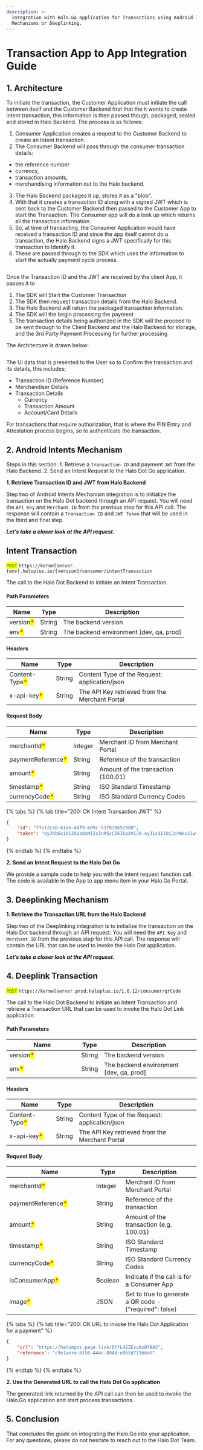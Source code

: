 ```yaml
---
description: >-
  Integration with Halo.Go application for Transactions using Android Intent
  Mechanisms or Deeplinking.
---
```


# Transaction App to App Integration Guide

## 1. Architecture&#x20;

To initiate the transaction, the Customer Application must initiate the call between itself and  the Customer Backend first that the it wants to create intent transaction, this information is then passed  though, packaged, sealed and stored in Halo Backend. The process is as follows:&#x20;

1. Consumer Application creates a request  to the Customer Backend to create an Intent transaction.
2. The Consumer Backend will pass through the consumer transaction details:&#x20;

* the reference number&#x20;
* currency,
* transaction amounts, &#x20;
* merchandising information out to the Halo backend.&#x20;

3. The Halo Backend packages it up, stores it as a "blob".&#x20;
4. With that it creates a transaction ID along with a signed JWT which is  sent back to the Customer Backend then passed to the Customer App to start the Transaction. The Consumer app will do a look up which returns all the transaction information.
5. So, at time of  transacting, the Consumer Application would have received a transaction ID and since the app itself cannot do a transaction, the Halo Backend signs a JWT specifically for this transaction to Identify it.
6. &#x20;These are passed through to the SDK which uses the information to start the actually payment cycle process.&#x20;

<figure><img src="../.gitbook/assets/image.png" alt=""><figcaption></figcaption></figure>

Once the Transaction ID and the JWT are received by the client App, it passes it to

1. The SDK will Start the Customer Transaction
2. The SDK then request transaction details from the Halo Backend.&#x20;
3. The Halo Backend will return the packaged transaction information.
4. The SDK will the begin processing the payment&#x20;
5. The transaction details being authorized in the SDK will the proceed to be sent through to the Client Backend and the Halo Backend for storage, and the 3rd Party Payment Processing for further processing

The Architecture is drawn below:&#x20;

<figure><img src="../.gitbook/assets/image (1).png" alt=""><figcaption></figcaption></figure>

The UI data that is presented to the User so to Confirm the transaction and its details, this includes;

* Transaction ID (Reference Number)&#x20;
* Merchandiser Details&#x20;
* Transaction Details&#x20;
  * Currency
  * Transaction Amount
  * Account/Card Details&#x20;

For transactions that require authorization, that is where the PIN Entry and Attestation process begins, so to authenticate the transaction.

## 2. Android Intents Mechanism

Steps in this section: 1. Retrieve a `Transaction ID` and payment `JWT` from the Halo Backend. 2. Send an Intent Request to the Halo Dot Go application.

**1. Retrieve Transaction ID and JWT from Halo Backend**

Step two of Android Intents Mechanism integration is to initialize the transaction on the Halo Dot backend through an API request. You will need the `API Key` and `Merchant ID` from the previous step for this API call. The response will contain a `Transaction ID` and `JWT Token` that will be used in the third and final step.

_**Let’s take a closer look at the API request.**_

## Intent Transaction

<mark style="color:green;">`POST`</mark> `https://kernelserver.{env}.haloplus.io/{version}/consumer/intentTransaction`

The call to the Halo Dot Backend to initiate an Intent Transaction.

#### Path Parameters

| Name                                      | Type   | Description                              |
| ----------------------------------------- | ------ | ---------------------------------------- |
| version<mark style="color:red;">\*</mark> | String | The backend version                      |
| env<mark style="color:red;">\*</mark>     | String | The backend environment \[dev, qa, prod] |

#### Headers

| Name                                           | Type   | Description                                    |
| ---------------------------------------------- | ------ | ---------------------------------------------- |
| Content-Type<mark style="color:red;">\*</mark> | String | Content Type of the Request: application/json  |
| x-api-key<mark style="color:red;">\*</mark>    | String | The API Key retrieved from the Merchant Portal |

#### Request Body

| Name                                               | Type    | Description                        |
| -------------------------------------------------- | ------- | ---------------------------------- |
| merchantId<mark style="color:red;">\*</mark>       | Integer | Merchant ID from Merchant Portal   |
| paymentReference<mark style="color:red;">\*</mark> | String  | Reference of the transaction       |
| amount<mark style="color:red;">\*</mark>           | String  | Amount of the transaction (100.01) |
| timestamp<mark style="color:red;">\*</mark>        | String  | ISO Standard Timestamp             |
| currencyCode<mark style="color:red;">\*</mark>     | String  | ISO Standard Currency Codes        |

{% tabs %}
{% tab title="200: OK Intent Transaction JWT" %}
```json
{
    "id": "ffe12ca8-61e6-48f9-b09c-537818652988",
    "token": "eyJhbGciOiJSUzUxMiIsInR5cCI6IkpXVCJ9.eyJ1c3IiOiJoYWxvIiwiYXVkX2ZpbmdlcnByaW50cyI6InNoYTI1Ni96YzZjOTdKaEtQWlVhK3JJclZxamtuREUxbERjREs3N0c0MXNEbysxYXkwPSIsImtza19waW4iOiJzaGEyNTYvMVpuYTRUNlBLY0ozS3EvZGJWeWxiOG42MmovQWRRWVV6V3JqLzRzazVROD0iLCJtZXJjaGFudElkIjozMTcsImlhdCI6MTY3NTMzMzQyMCwiZXhwIjoxNjc1MzM0MzIwLCJhdWQiOiJrZXJuZWxzZXJ2ZXIucWEuaGFsb3BsdXMuaW8iLCJpc3MiOiJhdXRoc2VydmVyLnFhLmhhbG9wbHVzLmlvIiwic3ViIjoiYzQwMWIxYTYtNDI5Ny00NDM1LTg3OWItMDAyNTZhY2E4N2NjIn0.fCsDOSlkOz2nqjAohFYZNIO6f5cp4xbLer6s4o9BVJckoPRwxShdQLBxOySoYhioZ2WaYWFO-qhxDQjQG8RsPYByGsgIgQtVRaudS_IGI4Xv0KG8p0A9isX8jlw8KEeZwEuaj-zHUg4DAO4n3ydVAd3NjM1oysMKUbdn5MmW-wH7keutNCKtq9qF_hF0A8s3rUCO8UsB5QuXzz18VfPFe6fs3LoOGMHiKvgRWlhpKhrfXWQAw8vpwCLeY58vfa8LFGixMS526322s_dGTxkKC5f366GBWgoqHDyporidblCy64T5MbgifL41kiXahNQs6B4eLmuWeUTosHQ6jUajiEsa61QnUY1K9Pv3kT7bFDYy4Hvu2mdktzpV2p6MpM9gH3E4LLZGKhOJLjkf8LP7NsE-h4aN1XlKHJmMex8yMaAgV-_wxLCDPrK0Q7KgKGTNRByi8HkluhYYuMlslXXjN13ff8alMxCEBeyrkubi_X-tlTeilSmEF1tbWZ4WYiUfbNNqsfFDBKfErQc8dpJz22ou2DxyBd8_esBG1aEv4c5dIPciu_i2vG6FQADW_CNHmc01UnfymyReatc1c0WzFQS_OmoS3yaxymnvlCY_pD_bcZUr-5s60IQnu1D1wCeRfM1QE6-xSJvWx7sbXpbdNGbv1_PFM4xQTsuE6fBxzis"
}
```
{% endtab %}
{% endtabs %}

**2. Send an Intent Request to the Halo Dot Go**

We provide a sample code to help you with the intent request function call. The code is available in the App to app menu item in your Halo.Go Portal.

## 3. Deeplinking Mechanism

**1. Retrieve the Transaction URL from the Halo Backend**

Step two of the Deeplinking integration is to initialize the transaction on the Halo Dot backend through an API request. You will need the `API Key` and `Merchant ID` from the previous step for this API call. The response will contain the URL that can be used to invoke the Halo Dot application.

_**Let’s take a closer look at the API request.**_

## 4. Deeplink Transaction

<mark style="color:green;">`POST`</mark> `https://kernelserver.prod.haloplus.io/1.0.12/consumer/qrCode`

The call to the Halo Dot Backend to initiate an Intent Transaction and retrieve a Transaction URL that can be used to invoke the Halo Dot Link application

#### Path Parameters

<table><thead><tr><th width="174">Name</th><th>Type</th><th>Description</th></tr></thead><tbody><tr><td>version<mark style="color:red;">*</mark></td><td>Stirng</td><td>The backend version</td></tr><tr><td>env<mark style="color:red;">*</mark></td><td>String</td><td>The backend environment [dev, qa, prod]</td></tr></tbody></table>

#### Headers

| Name                                           | Type   | Description                                    |
| ---------------------------------------------- | ------ | ---------------------------------------------- |
| Content-Type<mark style="color:red;">\*</mark> | String | Content Type of the Request: application/json  |
| x-api-key<mark style="color:red;">\*</mark>    | String | The API Key retrieved from the Merchant Portal |

#### Request Body

<table><thead><tr><th width="214">Name</th><th>Type</th><th>Description</th></tr></thead><tbody><tr><td>merchantId<mark style="color:red;">*</mark></td><td>Integer</td><td>Merchant ID from Merchant Portal</td></tr><tr><td>paymentReference<mark style="color:red;">*</mark></td><td>String</td><td>Reference of the transaction</td></tr><tr><td>amount<mark style="color:red;">*</mark></td><td>String</td><td>Amount of the  transaction (e.g. 100.01)</td></tr><tr><td>timestamp<mark style="color:red;">*</mark></td><td>String</td><td>ISO Standard Timestamp</td></tr><tr><td>currencyCode<mark style="color:red;">*</mark></td><td>String</td><td>ISO Standard Currency Codes</td></tr><tr><td>isConsumerApp<mark style="color:red;">*</mark></td><td>Boolean</td><td>Indicate if the call is for a Consumer App</td></tr><tr><td>image<mark style="color:red;">*</mark></td><td>JSON</td><td>Set to true to generate a QR code - {"required": false} </td></tr></tbody></table>

{% tabs %}
{% tab title="200: OK URL to invoke the Halo Dot Application for a payment" %}
```json
{
    "url": "https://halompos.page.link/DYfL4EZEzvAzBfBAS",
    "reference": "c9e1were-8156-444c-894d-e065d71366a6"
}
```
{% endtab %}
{% endtabs %}

**2. Use the Generated URL to call the Halo Dot Go application**

The generated link returned by the API call can then be used to invoke the Halo.Go application and start process transactions.

## 5. Conclusion

That concludes the guide on integrating the Halo.Go into your application. For any questions, please do not hesitate to reach out to the Halo Dot Team.
